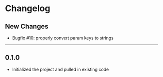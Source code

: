 # Changelog

## New Changes

* [Bugfix #10](https://github.com/vigetlabs/colonel_kurtz_ex/issues/10): properly convert param keys to strings

---

## 0.1.0

* Initialized the project and pulled in existing code
